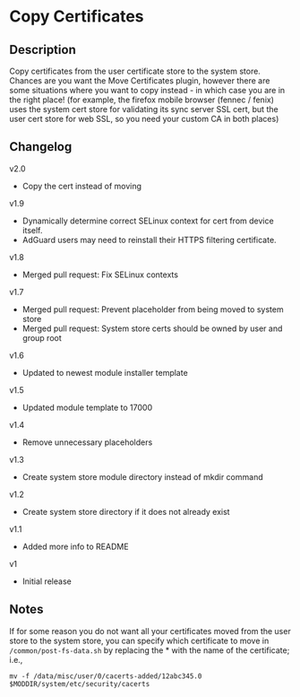 # **Copy Certificates**
## Description
Copy certificates from the user certificate store to the system store.
Chances are you want the Move Certificates plugin, however there are some situations where you want to copy instead - in which case you are in the right place!
(for example, the firefox mobile browser (fennec / fenix) uses the system cert store for validating its sync server SSL cert, but the user cert store for web SSL, so you need your custom CA in both places)

## Changelog
v2.0
* Copy the cert instead of moving

v1.9
* Dynamically determine correct SELinux context for cert from device itself.
* AdGuard users may need to reinstall their HTTPS filtering certificate.

v1.8
* Merged pull request: Fix SELinux contexts

v1.7

* Merged pull request: Prevent placeholder from being moved to system store
* Merged pull request: System store certs should be owned by user and group root

v1.6

* Updated to newest module installer template 

v1.5

* Updated module template to 17000

v1.4

* Remove unnecessary placeholders

v1.3

* Create system store module directory instead of mkdir command

v1.2

* Create system store directory if it does not already exist

v1.1

  * Added more info to README

v1

  * Initial release

## Notes
If for some reason you do not want all your certificates moved from the user store to the system store, you can specify which certificate to move in `/common/post-fs-data.sh` by replacing the * with the name of the certificate; i.e.,
```
mv -f /data/misc/user/0/cacerts-added/12abc345.0 $MODDIR/system/etc/security/cacerts
```


